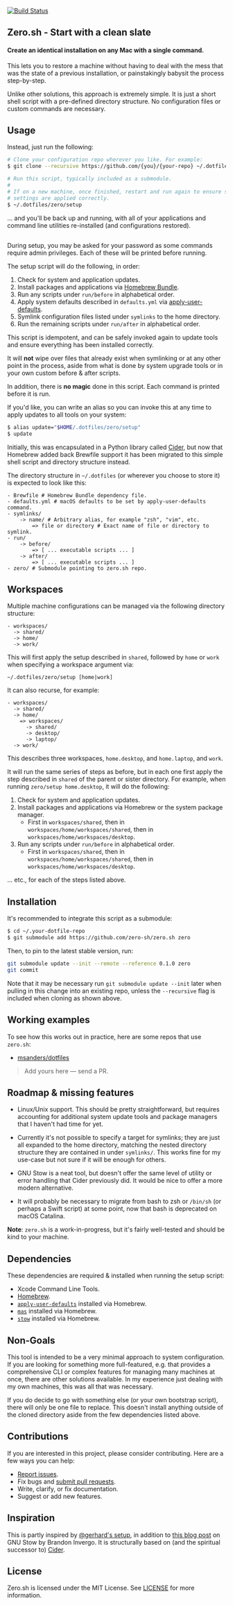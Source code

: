 [![Build Status](https://travis-ci.org/zero-sh/zero.sh.svg?branch=master)](https://travis-ci.org/zero-sh/zero.sh)

## Zero.sh - Start with a clean slate

#### Create an identical installation on any Mac with a single command.

This lets you to restore a machine without having to deal with the mess that was
the state of a previous installation, or painstakingly babysit the process
step-by-step.

Unlike other solutions, this approach is extremely simple. It is just a short
shell script with a pre-defined directory structure. No configuration files or
custom commands are necessary.

## Usage

Instead, just run the following:

```sh
# Clone your configuration repo wherever you like. For example:
$ git clone --recursive https://github.com/{you}/{your-repo} ~/.dotfiles

# Run this script, typically included as a submodule.
#
# If on a new machine, once finished, restart and run again to ensure system 
# settings are applied correctly.
$ ~/.dotfiles/zero/setup
```

... and you'll be back up and running, with all of your applications and command
line utilities re-installed (and configurations restored).

## 

During setup, you may be asked for your password as some commands require admin
privileges. Each of these will be printed before running.

The setup script will do the following, in order:

1. Check for system and application updates.
2. Install packages and applications via [Homebrew
   Bundle](https://github.com/Homebrew/homebrew-bundle).
3. Run any scripts under `run/before` in alphabetical order.
4. Apply system defaults described in `defaults.yml` via
   [apply-user-defaults](https://github.com/zero-sh/apply-user-defaults).
5. Symlink configuration files listed under `symlinks` to the home directory.
6. Run the remaining scripts under `run/after` in alphabetical order.

This script is idempotent, and can be safely invoked again to update tools
and ensure everything has been installed correctly.

It will **not** wipe over files that already exist when symlinking or at any
other point in the process, aside from what is done by system upgrade tools or
in your own custom before & after scripts.

In addition, there is **no magic** done in this script. Each command is printed
before it is run.

If you'd like, you can write an alias so you can invoke this at any time to
apply updates to all tools on your system:

```sh
$ alias update="$HOME/.dotfiles/zero/setup"
$ update
```

Initially, this was encapsulated in a Python library called
[Cider](https://github.com/msanders/cider), but now that Homebrew added back
Brewfile support it has been migrated to this simple shell script and directory
structure instead.

The directory structure in `~/.dotfiles` (or wherever you choose to store it) is
expected to look like this:

```
- Brewfile # Homebrew Bundle dependency file.
- defaults.yml # macOS defaults to be set by apply-user-defaults command.
- symlinks/
    -> name/ # Arbitrary alias, for example "zsh", "vim", etc.
        => file or directory # Exact name of file or directory to symlink.
- run/
    -> before/
        => [ ... executable scripts ... ]
    -> after/
        => [ ... executable scripts ... ]
- zero/ # Submodule pointing to zero.sh repo.
```

## Workspaces

Multiple machine configurations can be managed via the following directory
structure:

```
- workspaces/
  -> shared/
  -> home/
  -> work/
```

This will first apply the setup described in `shared`, followed by `home` or
`work` when specifying a workspace argument via:

```
~/.dotfiles/zero/setup [home|work]
```

It can also recurse, for example:

```
- workspaces/
  -> shared/
  -> home/
    => workspaces/
      -> shared/
      -> desktop/
      -> laptop/
  -> work/
```

This describes three workspaces, `home.desktop`, and `home.laptop`, and `work`.

It will run the same series of steps as before, but in each one first apply the
step described in `shared` of the parent or sister directory. For example, when
running `zero/setup home.desktop`, it will do the following:

1. Check for system and application updates.
2. Install packages and applications via Homebrew or the system package manager.
    - First in `workspaces/shared`, then in `workspaces/home/workspaces/shared`,
      then in `workspaces/home/workspaces/desktop`.
3. Run any scripts under `run/before` in alphabetical order.
    - First in `workspaces/shared`, then in `workspaces/home/workspaces/shared`,
      then in `workspaces/home/workspaces/desktop`.

... etc., for each of the steps listed above.

## Installation

It's recommended to integrate this script as a submodule:

```sh
$ cd ~/.your-dotfile-repo
$ git submodule add https://github.com/zero-sh/zero.sh zero
```

Then, to pin to the latest stable version, run:

```sh
git submodule update --init --remote --reference 0.1.0 zero 
git commit
```

Note that it may be necessary run `git submodule update --init` later when
pulling in this change into an existing repo, unless the `--recursive` flag is
included when cloning as shown above.

## Working examples

To see how this works out in practice, here are some repos that use `zero.sh`:

- [msanders/dotfiles](https://github.com/msanders/dotfiles)

> Add yours here — send a PR.

## Roadmap & missing features

- Linux/Unix support. This should be pretty straightforward, but requires
  accounting for additional system update tools and package managers that I
  haven't had time for yet.

- Currently it's not possible to specify a target for symlinks; they are just
  all expanded to the home directory, matching the nested directory structure
  they are contained in under `symlinks/`. This works fine for my use-case but
  not sure if it will be enough for others.

- GNU Stow is a neat tool, but doesn't offer the same level of utility or error
  handling that Cider previously did. It would be nice to offer a more modern
  alternative.
  
- It will probably be necessary to migrate from bash to zsh or `/bin/sh` (or
  perhaps a Swift script) at some point, now that bash is deprecated on macOS
  Catalina.

**Note**: `zero.sh` is a work-in-progress, but it's fairly well-tested and
should be kind to your machine.

## Dependencies

These dependencies are required & installed when running the setup script:

- Xcode Command Line Tools.
- [Homebrew](https://brew.sh).
- [`apply-user-defaults`](https://github.com/zero-sh/apply-user-defaults)
  installed via Homebrew.
- [`mas`](https://github.com/mas-cli/mas) installed via Homebrew.
- [`stow`](https://www.gnu.org/software/stow/) installed via Homebrew.

## Non-Goals

This tool is intended to be a very minimal approach to system configuration. If
you are looking for something more full-featured, e.g. that provides a
comprehensive CLI or complex features for managing many machines at once, there
are other solutions available. In my experience just dealing with my own
machines, this was all that was necessary.

If you do decide to go with something else (or your own bootstrap script), there
will only be one file to replace. This doesn't install anything outside of the
cloned directory aside from the few dependencies listed above.

## Contributions

If you are interested in this project, please consider contributing. Here are a
few ways you can help:

- [Report issues](https://github.com/zero-sh/zero.sh/issues).
- Fix bugs and [submit pull requests](https://github.com/zero-sh/zero.sh/pulls).
- Write, clarify, or fix documentation.
- Suggest or add new features.

## Inspiration

This is partly inspired by [@gerhard's setup](https://github.com/gerhard/setup),
in addition to [this blog
post](http://brandon.invergo.net/news/2012-05-26-using-gnu-stow-to-manage-your-dotfiles.html)
on GNU Stow by Brandon Invergo. It is structurally based on (and the spiritual
successor to) [Cider](https://github.com/msanders/cider).

## License

Zero.sh is licensed under the MIT License. See [LICENSE](LICENSE) for more
information.
